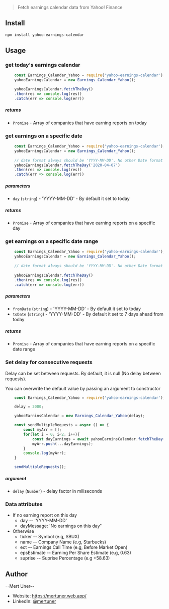

> Fetch earnings calendar data from Yahoo! Finance

## Install

```sh
npm install yahoo-earnings-calendar
```

##  Usage

### get today's earnings calendar

```javascript
    const Earnings_Calendar_Yahoo = require('yahoo-earnings-calendar');
    yahooEarningsCalendar = new Earnings_Calendar_Yahoo();

    yahooEarningsCalendar.fetchTheDay()
    .then(res => console.log(res))
    .catch(err => console.log(err)) 
```
##### returns
- `Promise` - Array of companies that have earning reports on today

### get earnings on a specific date
    
```javascript
    const Earnings_Calendar_Yahoo = require('yahoo-earnings-calendar');
    yahooEarningsCalendar = new Earnings_Calendar_Yahoo();
    
    // date format always should be 'YYYY-MM-DD'. No other Date format supported for now.
    yahooEarningsCalendar.fetchTheDay('2020-04-07')
    .then(res => console.log(res))
    .catch(err => console.log(err)) 
```
##### parameters
- `day` (`string`) - 'YYYY-MM-DD' - By default it set to today

##### returns
- `Promise` - Array of companies that have earning reports on a specific day

### get earnings on a specific date range

```javascript
    const Earnings_Calendar_Yahoo = require('yahoo-earnings-calendar');
    yahooEarningsCalendar = new Earnings_Calendar_Yahoo();
    
    // date format always should be 'YYYY-MM-DD'. No other Date format supported for now.
    
    yahooEarningsCalendar.fetchTheDay()
    .then(res => console.log(res))
    .catch(err => console.log(err)) 
```
##### parameters
- `fromDate` (`string`) - 'YYYY-MM-DD' - By default it set to today
- `toDate` (`string`) - 'YYYY-MM-DD' - By default it set to 7 days ahead from today

##### returns
- `Promise` - Array of companies that have earning reports on a specific date range


### Set delay for consecutive requests
Delay can be set between requests. By default, it is null (No delay between requests). 

You can overwrite the default value by passing an argument to constructor

```javascript
    const Earnings_Calendar_Yahoo = require('yahoo-earnings-calendar');

    delay = 2000;

    yahooEarninsCalendar = new Earnings_Calendar_Yahoo(delay);

    const sendMultipleRequests = async () => {
        const myArr = [];
        for(let i = 0; i<2; i++){
            const dayEarnings = await yahooEarninsCalendar.fetchTheDay();
            myArr.push(...dayEarnings);
        }
        console.log(myArr);
    }

    sendMultipleRequests();
```

##### argument
- `delay` (`Number`) - delay factor in miliseconds


### Data attributes
- If no earning report on this day
    - day -- 'YYYY-MM-DD'
    - dayMessage: 'No earnings on this day''
- Otherwise
    - ticker -- Symbol (e.g, SBUX)
    - name -- Company Name (e.g, Starbucks)
    - ect -- Earnings Call Time (e.g, Before Market Open)
    - epsEstimate -- Earning Per Share Estimate (e.g, 0.63)
    - suprise -- Suprise Percentage (e.g +58.63)


## Author

--Mert Uner--
- Website: https://mertuner.web.app/
- LinkedIn: [@mertuner](https://linkedin.com/in/mertuner)
